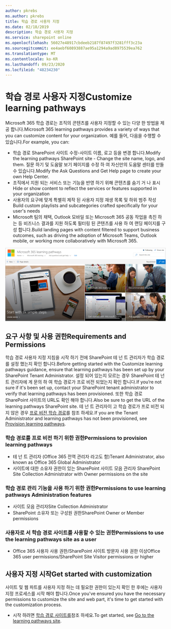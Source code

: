 ```yaml
---
author: pkrebs
ms.author: pkrebs
title: 학습 경로 사용자 지정
ms.date: 02/18/2019
description: 학습 경로 사용자 지정
ms.service: sharepoint online
ms.openlocfilehash: 56027e48917cbdeeb2187f87497f3281fff3c23a
ms.sourcegitcommit: ee4aebf60893887ae95a1294a9ad8975539ea762
ms.translationtype: MT
ms.contentlocale: ko-KR
ms.lasthandoff: 09/23/2020
ms.locfileid: "48234230"
---
```

# <a name="customize-learning-pathways"></a><span data-ttu-id="109a8-103">학습 경로 사용자 지정</span><span class="sxs-lookup"><span data-stu-id="109a8-103">Customize learning pathways</span></span>

<span data-ttu-id="109a8-104">Microsoft 365 학습 경로는 조직의 콘텐츠를 사용자 지정할 수 있는 다양 한 방법을 제공 합니다.</span><span class="sxs-lookup"><span data-stu-id="109a8-104">Microsoft 365 learning pathways provides a variety of ways that you can customize content for your organization.</span></span> <span data-ttu-id="109a8-105">예를 들어, 다음을 수행할 수 있습니다.</span><span class="sxs-lookup"><span data-stu-id="109a8-105">For example, you can:</span></span>  
- <span data-ttu-id="109a8-106">학습 경로 SharePoint 사이트 수정-사이트 이름, 로고 등을 변경 합니다.</span><span class="sxs-lookup"><span data-stu-id="109a8-106">Modify the learning pathways SharePoint site - Change the site name, logo, and them.</span></span> <span data-ttu-id="109a8-107">질문 하기 및 도움말 보기 페이지를 수정 하 여 자신만의 도움말 센터를 만들 수 있습니다.</span><span class="sxs-lookup"><span data-stu-id="109a8-107">Modify the Ask Questions and Get Help page to create your own Help Center.</span></span> 
- <span data-ttu-id="109a8-108">조직에서 지원 되는 서비스 또는 기능을 반영 하기 위해 콘텐츠를 숨기 거 나 표시</span><span class="sxs-lookup"><span data-stu-id="109a8-108">Hide or show content to reflect the services or features supported in your organization</span></span> 
- <span data-ttu-id="109a8-109">사용자의 요구에 맞게 특별히 제작 된 사용자 지정 재생 목록 및 하위 범주 작성</span><span class="sxs-lookup"><span data-stu-id="109a8-109">Build custom playlists and subcategories crafted specifically for your user's needs</span></span>
- <span data-ttu-id="109a8-110">Microsoft 팀의 채택, Outlook 모바일 또는 Microsoft 365 공동 작업을 촉진 하는 등 비즈니스 결과를 지원 하도록 필터링 된 콘텐츠를 사용 하 여 랜딩 페이지를 구성 합니다.</span><span class="sxs-lookup"><span data-stu-id="109a8-110">Build landing pages with content filtered to support business outcomes, such as driving the adoption of Microsoft Teams, Outlook mobile, or working more collaboratively with Microsoft 365.</span></span>

![cg-introducing.png](media/cg-introducing.png)

## <a name="requirements-and-permissions"></a><span data-ttu-id="109a8-112">요구 사항 및 사용 권한</span><span class="sxs-lookup"><span data-stu-id="109a8-112">Requirements and Permissions</span></span>

<span data-ttu-id="109a8-113">학습 경로 사용자 지정 지침을 시작 하기 전에 SharePoint 테 넌 트 관리자가 학습 경로를 설정 했는지 확인 합니다.</span><span class="sxs-lookup"><span data-stu-id="109a8-113">Before getting started with the Customize learning pathways guidance, ensure that learning pathways has been set up by your SharePoint Tenant Administrator.</span></span> <span data-ttu-id="109a8-114">설정 되어 있는지 모르는 경우 SharePoint 테 넌 트 관리자에 게 문의 하 여 학습 경로가 프로 비전 되었는지 확인 합니다.</span><span class="sxs-lookup"><span data-stu-id="109a8-114">If you’re not sure if it's been set up, contact your SharePoint tenant administrator to verify that learning pathways has been provisioned.</span></span> <span data-ttu-id="109a8-115">또한 학습 경로 SharePoint 사이트의 URL도 확인 해야 합니다.</span><span class="sxs-lookup"><span data-stu-id="109a8-115">Also be sure to get the URL of the learning pathways SharePoint site.</span></span> <span data-ttu-id="109a8-116">테 넌 트 관리자이 고 학습 경로가 프로 비전 되지 않은 경우 [프로 비전 학습 경로](custom_provision.md)를 참조 하세요.</span><span class="sxs-lookup"><span data-stu-id="109a8-116">If you are the Tenant Administrator and learning pathways has not been provisioned, see [Provision learning pathways](custom_provision.md).</span></span> 

### <a name="permissions-to-provision-learning-pathways"></a><span data-ttu-id="109a8-117">학습 경로를 프로 비전 하기 위한 권한</span><span class="sxs-lookup"><span data-stu-id="109a8-117">Permissions to provision learning pathways</span></span>

- <span data-ttu-id="109a8-118">테 넌 트 관리자 (Office 365 전역 관리자 라고도 함)</span><span class="sxs-lookup"><span data-stu-id="109a8-118">Tenant Administrator, also known as Office 365 Global Administrator</span></span>
- <span data-ttu-id="109a8-119">사이트에 대한 소유자 권한이 있는 SharePoint 사이트 모음 관리자 </span><span class="sxs-lookup"><span data-stu-id="109a8-119">SharePoint Site Collection Administrator with Owner permissions on the site</span></span>

### <a name="permissions-to-use-learning-pathways-administration-features"></a><span data-ttu-id="109a8-120">학습 경로 관리 기능을 사용 하기 위한 권한</span><span class="sxs-lookup"><span data-stu-id="109a8-120">Permissions to use learning pathways Administration features</span></span>

- <span data-ttu-id="109a8-121">사이트 모음 관리자</span><span class="sxs-lookup"><span data-stu-id="109a8-121">Site Collection Administrator</span></span>
- <span data-ttu-id="109a8-122">SharePoint 소유자 또는 구성원 권한</span><span class="sxs-lookup"><span data-stu-id="109a8-122">SharePoint Owner or Member permissions</span></span>

### <a name="permissions-to-use-the-learning-pathways-site-as-a-user"></a><span data-ttu-id="109a8-123">사용자로 서 학습 경로 사이트를 사용할 수 있는 권한</span><span class="sxs-lookup"><span data-stu-id="109a8-123">Permissions to use the learning pathways site as a user</span></span>

- <span data-ttu-id="109a8-124">Office 365 사용자 사용 권한/SharePoint 사이트 방문자 사용 권한 이상</span><span class="sxs-lookup"><span data-stu-id="109a8-124">Office 365 user permissions/SharePoint Site Visitor permissions or higher</span></span>

## <a name="get-started-with-customization"></a><span data-ttu-id="109a8-125">사용자 지정 시작</span><span class="sxs-lookup"><span data-stu-id="109a8-125">Get started with customization</span></span>
<span data-ttu-id="109a8-126">사이트 및 웹 파트를 사용자 지정 하는 데 필요한 권한이 있는지 확인 한 후에는 사용자 지정 프로세스를 시작 해야 합니다.</span><span class="sxs-lookup"><span data-stu-id="109a8-126">Once you've ensured you have the necessary permissions to customize the site and web part, it's time to get started with the customization process.</span></span> 

- <span data-ttu-id="109a8-127">시작 하려면 [학습 경로 사이트를](custom_goto.md)참조 하세요.</span><span class="sxs-lookup"><span data-stu-id="109a8-127">To get started, see [Go to the learning pathways site](custom_goto.md).</span></span>